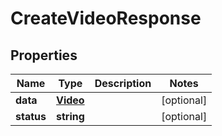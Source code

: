 
# CreateVideoResponse

## Properties

Name | Type | Description | Notes
------------ | ------------- | ------------- | -------------
**data** | [**Video**](Video.md) |  |  [optional]
**status** | **string** |  |  [optional]



